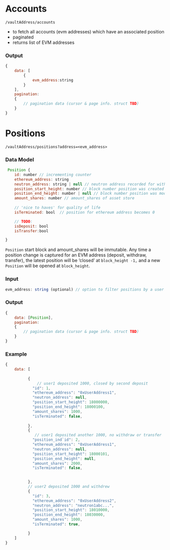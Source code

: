 # Accounts

`/vaultAddress/accounts` 

- to fetch all accounts (evm addresses) which have an associated position
- paginated
- returns list of EVM addresses

### **Output**

```jsx
{
	data: [
		{
			evm_address:string
		}
	],
	pagination: 
	{
		// pagination data (cursor & page info. struct TBD)
	}
}
```

# Positions

`/vaultAddress/positions?address=<evm_address>` 

### Data Model

```jsx
 Position {
	id: number // incrementing counter
	ethereum_address: string
	neutron_address: string | null // neutron address recorded for withdraw
	position_start_height: number // block number position was created
	position_end_height: number | null // block number position was modified -1
	amount_shares: number // amount_shares of asset store
	
	// 'nice to haves' for quality of life
	isTerminated: bool  // position for ethereum address becomes 0

	// TODO:
	isDeposit: bool
	isTransfer:bool

}
```

`Position` start block and amount_shares will be immutable. Any time a position change is captured for an EVM address (deposit, withdraw, transfer), the latest position will be ‘closed’ at `block_height -1,` and a new `Position` will be opened at `block_height`. 

### Input

```jsx
evm_address: string (optional) // option to filter positions by a user address
```

### Output

```jsx
{
	data: [Position],
	pagination: 
	{
		// pagination data (cursor & page info. struct TBD)
	}
}
```

### Example

```jsx
{
	data: [
		
		  { 
			  // user1 deposited 1000, closed by second deposit
		    "id": 1,
		    "ethereum_address": "0xUserAddress1",
		    "neutron_address": null,
		    "position_start_height": 18000000,
		    "position_end_height": 18000100,
		    "amount_shares": 1000,
		    "isTerminated": false,
	
		  },
		  {
			 // user1 deposited another 1000, no withdraw or transfer
		    "position_ind`id": 2,
		    "ethereum_address": "0xUserAddress1",
		    "neutron_address": null,
		    "position_start_height": 18000101,
		    "position_end_height": null,
		    "amount_shares": 2000,
		    "isTerminated": false,

		    
		  },
		  // user2 deposited 1000 and withdrew
		  {
		    "id": 3,
		    "ethereum_address": "0xUserAddress2",
		    "neutron_address": "neutron1abc...",
		    "position_start_height": 18010000,
		    "position_end_height": 18030000,
		    "amount_shares": 1000,
		    "isTerminated": true,

		  }
	]
}
```